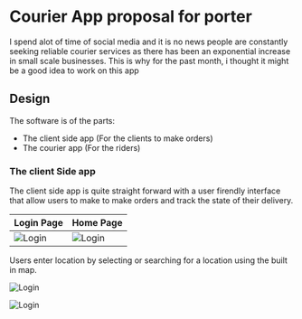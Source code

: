 # Courier App proposal for porter
I spend alot of time of social media and it is no news people are constantly seeking reliable courier services as there has been an exponential increase in small scale businesses. This is why for the past month, i thought it might be a good idea to work on this app

## Design
The software is of the parts:
- The client side app (For the clients to make orders)
- The courier app (For the riders)

### The client Side app
The client side app is quite straight forward with a user firendly interface that allow users to make to make orders and track the state of their delivery.  

|   Login Page    |  Home Page    |
|-------|------|
| ![Login](https://firebasestorage.googleapis.com/v0/b/delivery-client-5f214.appspot.com/o/Screenshot_20201213-172941.jpg?alt=media&token=e3f31878-efa4-4d3a-97bb-cd28f42956c2)      |   ![Login](https://firebasestorage.googleapis.com/v0/b/delivery-client-5f214.appspot.com/o/Screenshot_20201213-173015.jpg?alt=media&token=b8d0ef16-f806-4d6f-b354-80e4f9145a05)|




Users enter location by selecting or searching for a location using the built in map.

![Login](https://firebasestorage.googleapis.com/v0/b/delivery-client-5f214.appspot.com/o/Screenshot_20201213-173131.jpg?alt=media&token=22b99b40-5283-43d1-8fa4-7769b93a4883)

![Login](https://firebasestorage.googleapis.com/v0/b/delivery-client-5f214.appspot.com/o/Screenshot_20201213-173212.jpg?alt=media&token=2afde939-8511-445e-90fa-9a9751ea5457)

